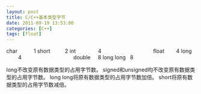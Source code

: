 ```yaml
---
layout: post
title: C/C++基本类型字节
date: 2011-09-19 13:53:00
categories: [C++]
tags: [float]
---
```

char           1
short          2
int               4                                   float        4
long           4                                   double     8
long long   8



long不改变原有数据类型的占用字节数。
signed和unsigned均不改变原有数据类型的占用字节数。
long long将原有数据类型的占用字节数加倍。
short将原有数据类型的占用字节数减倍。

